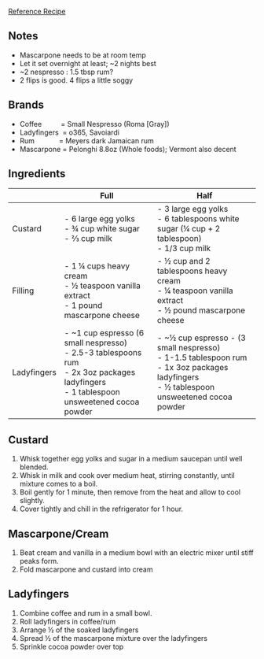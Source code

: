 [Reference Recipe](https://www.allrecipes.com/recipe/21412/tiramisu-ii/ )
 
## Notes
- Mascarpone needs to be at room temp 
- Let it set overnight at least; ~2 nights best 
- ~2 nespresso : 1.5 tbsp rum? 
- 2 flips is good.  4 flips a little soggy 

## Brands
- Coffee &ensp;&ensp;&ensp;&ensp;&ensp;= Small Nespresso (Roma [Gray])
- Ladyfingers &nbsp;= o365, Savoiardi
- Rum &ensp;&ensp;&ensp;&ensp;&ensp;&ensp; = Meyers dark Jamaican rum 
- Mascarpone  = Pelonghi 8.8oz (Whole foods); Vermont also decent

## Ingredients
|             | Full                                                                                                            | Half |
|-------------|---------------------------------------------------------------------                                            |------|
| Custard     |- 6 large egg yolks <br /> - ¾ cup white sugar <br /> - ⅔ cup milk                                               |- 3 large egg yolks <br /> - 6 tablespoons  white sugar (¼ cup + 2 tablespoon) <br /> - 1/3 cup milk |
| Filling     |- 1 ¼ cups heavy cream <br /> - ½ teaspoon vanilla extract <br /> - 1 pound mascarpone cheese                    | - ½ cup and 2 tablespoons heavy cream <br /> - ¼ teaspoon vanilla extract <br /> - ½ pound mascarpone cheese
| Ladyfingers |- ~1 cup espresso (6 small nespresso) <br /> - 2.5-3 tablespoons rum <br /> - 2x 3oz packages ladyfingers <br /> - 1 tablespoon unsweetened cocoa powder                                                                                             | - ~½ cup espresso - (3 small nespresso) <br /> - 1-1.5 tablespoon rum <br /> - 1x 3oz packages ladyfingers <br /> - ½ tablespoon unsweetened cocoa powder

## Custard 
1. Whisk together egg yolks and sugar in a medium saucepan until well blended.  
2. Whisk in milk and cook over medium heat, stirring constantly, until mixture comes to a boil. 
3. Boil gently for 1 minute, then remove from the heat and allow to cool slightly. 
4. Cover tightly and chill in the refrigerator for 1 hour. 

## Mascarpone/Cream 
1. Beat cream and vanilla in a medium bowl with an electric mixer until stiff peaks form. 
2. Fold mascarpone and custard into cream 

## Ladyfingers
1. Combine coffee and rum in a small bowl. 
2. Roll ladyfingers in coffee/rum
3. Arrange ½ of the soaked ladyfingers
4. Spread ½ of the mascarpone mixture over the ladyfingers
5. Sprinkle cocoa powder over top  